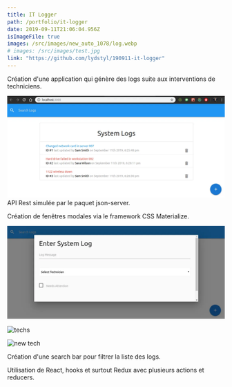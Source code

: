 ```yaml
---
title: IT Logger
path: /portfolio/it-logger
date: 2019-09-11T21:06:04.956Z
isImageFile: true
images: /src/images/new_auto_1078/log.webp
# images: /src/images/test.jpg
link: "https://github.com/lydstyl/190911-it-logger"
---
```


<!-- ![Chinese Salty Egg](../../images/test2.jpg) -->

<!-- ![Chinese Salty Egg](../../images/test.jpg)
![Chinese Salty Egg](../../images/salty_egg.jpg)
![Chinese Salty Egg](./salty_egg.jpg) -->

Création d'une application qui génère des logs suite aux interventions de techniciens.

<!-- good first image bellow -->

![logs](../../images/capture-du-2019-09-11-23-04-08.webp "logs")
API Rest simulée par le paquet json-server.

Création de fenêtres modales via le framework CSS Materialize.

![new  log](../../images/capture-du-2019-09-11-23-05-24.webp "new log")

![techs](/img/wepb_1078/capture-du-2019-09-11-23-05-13.webp "techs")

![new tech](/img/wepb_1078/capture-du-2019-09-11-23-05-00.webp "new tech")

Création d'une search bar pour filtrer la liste des logs.

Utilisation de React, hooks et surtout Redux avec plusieurs actions et reducers.
